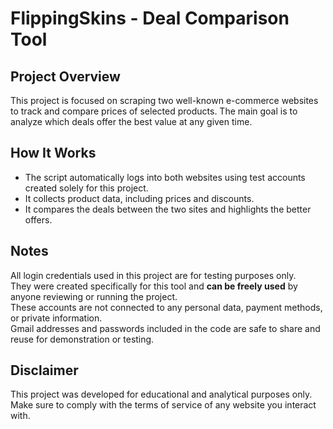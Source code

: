 # FlippingSkins - Deal Comparison Tool

## Project Overview

This project is focused on scraping two well-known e-commerce websites to track and compare prices of selected products. The main goal is to analyze which deals offer the best value at any given time.

## How It Works

- The script automatically logs into both websites using test accounts created solely for this project.
- It collects product data, including prices and discounts.
- It compares the deals between the two sites and highlights the better offers.

## Notes

All login credentials used in this project are for testing purposes only.  
They were created specifically for this tool and **can be freely used** by anyone reviewing or running the project.  
These accounts are not connected to any personal data, payment methods, or private information.  
Gmail addresses and passwords included in the code are safe to share and reuse for demonstration or testing.


## Disclaimer

This project was developed for educational and analytical purposes only. Make sure to comply with the terms of service of any website you interact with.
